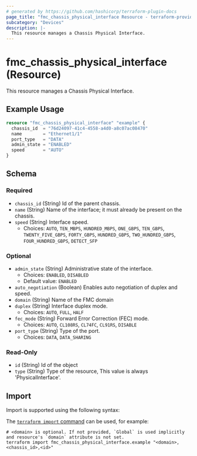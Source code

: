 ```yaml
---
# generated by https://github.com/hashicorp/terraform-plugin-docs
page_title: "fmc_chassis_physical_interface Resource - terraform-provider-fmc"
subcategory: "Devices"
description: |-
  This resource manages a Chassis Physical Interface.
---
```


# fmc_chassis_physical_interface (Resource)

This resource manages a Chassis Physical Interface.

## Example Usage

```terraform
resource "fmc_chassis_physical_interface" "example" {
  chassis_id  = "76d24097-41c4-4558-a4d0-a8c07ac08470"
  name        = "Ethernet1/1"
  port_type   = "DATA"
  admin_state = "ENABLED"
  speed       = "AUTO"
}
```

<!-- schema generated by tfplugindocs -->
## Schema

### Required

- `chassis_id` (String) Id of the parent chassis.
- `name` (String) Name of the interface; it must already be present on the chassis.
- `speed` (String) Interface speed.
  - Choices: `AUTO`, `TEN_MBPS`, `HUNDRED_MBPS`, `ONE_GBPS`, `TEN_GBPS`, `TWENTY_FIVE_GBPS`, `FORTY_GBPS`, `HUNDRED_GBPS`, `TWO_HUNDRED_GBPS`, `FOUR_HUNDRED_GBPS`, `DETECT_SFP`

### Optional

- `admin_state` (String) Administrative state of the interface.
  - Choices: `ENABLED`, `DISABLED`
  - Default value: `ENABLED`
- `auto_negotiation` (Boolean) Enables auto negotiation of duplex and speed.
- `domain` (String) Name of the FMC domain
- `duplex` (String) Interface duplex mode.
  - Choices: `AUTO`, `FULL`, `HALF`
- `fec_mode` (String) Forward Error Correction (FEC) mode.
  - Choices: `AUTO`, `CL108RS`, `CL74FC`, `CL91RS`, `DISABLE`
- `port_type` (String) Type of the port.
  - Choices: `DATA`, `DATA_SHARING`

### Read-Only

- `id` (String) Id of the object
- `type` (String) Type of the resource, This value is always 'PhysicalInterface'.

## Import

Import is supported using the following syntax:

The [`terraform import` command](https://developer.hashicorp.com/terraform/cli/commands/import) can be used, for example:

```shell
# <domain> is optional. If not provided, `Global` is used implicitly and resource's `domain` attribute is not set.
terraform import fmc_chassis_physical_interface.example "<domain>,<chassis_id>,<id>"
```
